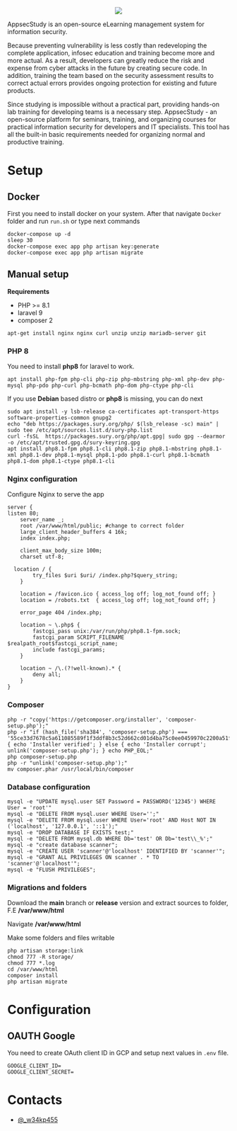 <p align="center">
  <img src="https://github.com/zzzteph/appsec.study/blob/main/dev/logo.png?raw=true">
</p>


AppsecStudy is an open-source eLearning management system for information security. 

Because preventing vulnerability is less costly than redeveloping the complete application, infosec education and training become more and more actual. As a result, developers can greatly reduce the risk and expense from cyber attacks in the future by creating secure code. In addition, training the team based on the security assessment results to correct actual errors provides ongoing protection for existing and future products.

Since studying is impossible without a practical part, providing hands-on lab training for developing teams is a necessary step.
AppsecStudy - an open-source platform for seminars, training, and organizing courses for practical information security for developers and IT specialists. This tool has all the built-in basic requirements needed for organizing normal and productive training.



# Setup

## Docker

First you need to install docker on your system. After that navigate ```Docker``` folder and run ```run.sh``` or type next commands

```
docker-compose up -d 
sleep 30
docker-compose exec app php artisan key:generate
docker-compose exec app php artisan migrate
```

## Manual setup

**Requirements**
* PHP >= 8.1
* laravel 9 
* composer 2

`apt-get install nginx nginx curl unzip unzip mariadb-server git `

### PHP 8

You need to install **php8** for laravel to work.

```
apt install php-fpm php-cli php-zip php-mbstring php-xml php-dev php-mysql php-pdo php-curl php-bcmath php-dom php-ctype php-cli
```


If you use **Debian** based distro or **php8** is missing, you can do next

```
sudo apt install -y lsb-release ca-certificates apt-transport-https software-properties-common gnupg2
echo "deb https://packages.sury.org/php/ $(lsb_release -sc) main" | sudo tee /etc/apt/sources.list.d/sury-php.list
curl -fsSL  https://packages.sury.org/php/apt.gpg| sudo gpg --dearmor -o /etc/apt/trusted.gpg.d/sury-keyring.gpg
apt install php8.1-fpm php8.1-cli php8.1-zip php8.1-mbstring php8.1-xml php8.1-dev php8.1-mysql php8.1-pdo php8.1-curl php8.1-bcmath php8.1-dom php8.1-ctype php8.1-cli
```


### Nginx configuration

Configure Nginx to serve the app

```
server {
listen 80;
    server_name _;
    root /var/www/html/public; #change to correct folder
    large_client_header_buffers 4 16k;
    index index.php;

    client_max_body_size 100m;
    charset utf-8;

  location / {
        try_files $uri $uri/ /index.php?$query_string;
    }

    location = /favicon.ico { access_log off; log_not_found off; }
    location = /robots.txt  { access_log off; log_not_found off; }

    error_page 404 /index.php;

    location ~ \.php$ {
        fastcgi_pass unix:/var/run/php/php8.1-fpm.sock;
        fastcgi_param SCRIPT_FILENAME $realpath_root$fastcgi_script_name;
        include fastcgi_params;
    }

    location ~ /\.(?!well-known).* {
        deny all;
    }
}
```


### Composer


```
php -r "copy('https://getcomposer.org/installer', 'composer-setup.php');"
php -r "if (hash_file('sha384', 'composer-setup.php') === '55ce33d7678c5a611085589f1f3ddf8b3c52d662cd01d4ba75c0ee0459970c2200a51f492d557530c71c15d8dba01eae') { echo 'Installer verified'; } else { echo 'Installer corrupt'; unlink('composer-setup.php'); } echo PHP_EOL;"
php composer-setup.php
php -r "unlink('composer-setup.php');"
mv composer.phar /usr/local/bin/composer
```

### Database configuration

```
mysql -e "UPDATE mysql.user SET Password = PASSWORD('12345') WHERE User = 'root'"
mysql -e "DELETE FROM mysql.user WHERE User='';"
mysql -e "DELETE FROM mysql.user WHERE User='root' AND Host NOT IN ('localhost', '127.0.0.1', '::1');"
mysql -e "DROP DATABASE IF EXISTS test;"
mysql -e "DELETE FROM mysql.db WHERE Db='test' OR Db='test\\_%';"
mysql -e "create database scanner";
mysql -e "CREATE USER 'scanner'@'localhost' IDENTIFIED BY 'scanner'";
mysql -e "GRANT ALL PRIVILEGES ON scanner . * TO 'scanner'@'localhost'";
mysql -e "FLUSH PRIVILEGES";
```


### Migrations and folders

Download the **main** branch or **release** version and extract sources to folder, F.E **/var/www/html**

Navigate **/var/www/html**

Make some folders and files writable
```
php artisan storage:link
chmod 777 -R storage/
chmod 777 *.log
cd /var/www/html
composer install
php artisan migrate
```


# Configuration

## OAUTH Google

You need to create OAuth client ID in GCP and setup next values in ```.env``` file.

```
GOOGLE_CLIENT_ID=
GOOGLE_CLIENT_SECRET=
```




# Contacts

- [@_w34kp455](https://twitter.com/w34kp455)

